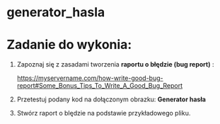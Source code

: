# generator_hasla
# Zadanie do wykonia:
1. Zapoznaj się z zasadami tworzenia **raportu o błędzie (bug report)** :
   
   https://myservername.com/how-write-good-bug-report#Some_Bonus_Tips_To_Write_A_Good_Bug_Report
   
3. Przetestuj podany kod na dołączonym obrazku: **Generator hasła**
4. Stwórz raport o blędzie na podstawie przykładowego pliku.
